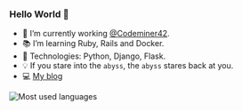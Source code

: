 ### Hello World 👋

- 💼 I’m currently working [@Codeminer42](https://www.codeminer42.com/).
- 📚 I’m learning Ruby, Rails and Docker.
- 🔑 Technologies: Python, Django, Flask.
- 💡 If you stare into the `abyss`, the `abyss` stares back at you.
- 💻 [My blog](https://sosolidkk.github.io/)

![Most used languages](https://github-readme-stats.vercel.app/api/top-langs/?username=sosolidkk&layout=compact)
